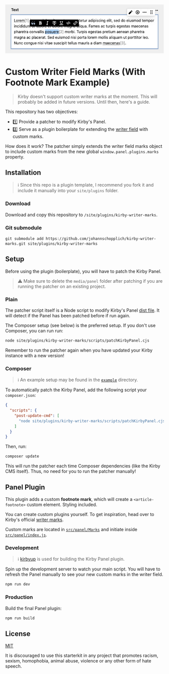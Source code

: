 ![Footnote mark for the writer field](./writer-field-footnote.png)

# Custom Writer Field Marks (With Footnote Mark Example)

> Kirby doesn't support custom writer marks at the moment. This will probably be added in future versions. Until then, here's a guide.

This repository has two objectives:

- 1️⃣ Provide a patcher to modify Kirby's Panel.
- 2️⃣ Serve as a plugin boilerplate for extending the [writer field](https://getkirby.com/docs/reference/panel/fields/writer) with custom marks.

How does it work? The patcher simply extends the writer field marks object to include custom marks from the new global `window.panel.plugins.marks` property.

## Installation

> ℹ️ Since this repo is a plugin template, I recommend you fork it and include it manually into your `site/plugins` folder.

### Download

Download and copy this repository to `/site/plugins/kirby-writer-marks`.

### Git submodule

```
git submodule add https://github.com/johannschopplich/kirby-writer-marks.git site/plugins/kirby-writer-marks
```

## Setup

Before using the plugin (boilerplate), you will have to patch the Kirby Panel.

> ⚠️ Make sure to delete the `media/panel` folder after patching if you are running the patcher on an existing project.

### Plain

The patcher script itself is a Node script to modify Kirby's Panel [dist file](https://github.com/getkirby/kirby/blob/master/panel/dist/js/app.js). It will detect if the Panel has been patched before if run again.

The Composer setup (see below) is the preferred setup. If you don't use Composer, you can run run:

```bash
node site/plugins/kirby-writer-marks/scripts/patchKirbyPanel.cjs
```

Remember to run the patcher again when you have updated your Kirby instance with a new version!

### Composer

> ℹ️ An example setup may be found in the [`example`](../example) directory.

To automatically patch the Kirby Panel, add the following script your `composer.json`:

```json
{
  "scripts": {
    "post-update-cmd": [
      "node site/plugins/kirby-writer-marks/scripts/patchKirbyPanel.cjs"
    ]
  }
}
```

Then, run:

```bash
composer update
```

This will run the patcher each time Composer dependencies (like the Kirby CMS itself). Thus, no need for you to run the patcher manually!

## Panel Plugin

This plugin adds a custom **footnote mark**, which will create a `<article-footnote>` custom element. Styling included.

You can create custom plugins yourself. To get inspiration, head over to Kirby's official [writer marks](https://github.com/getkirby/kirby/tree/master/panel/src/components/Writer/Marks).

Custom marks are located in [`src/panel/Marks`](./src/panel/Marks) and initiate inside [`src/panel/index.js`](./src/panel/index.js).

### Development

> ℹ️ [kirbyup](https://github.com/johannschopplich/kirbyup) is used for building the Kirby Panel plugin.

Spin up the development server to watch your main script. You will have to refresh the Panel manually to see your new custom marks in the writer field.

```bash
npm run dev
```

### Production

Build the final Panel plugin:

```bash
npm run build
```

## License

[MIT](https://opensource.org/licenses/MIT)

It is discouraged to use this starterkit in any project that promotes racism, sexism, homophobia, animal abuse, violence or any other form of hate speech.
